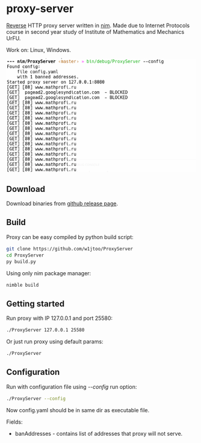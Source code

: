 # proxy-server

[Reverse](https://en.wikipedia.org/wiki/Reverse_proxy) HTTP proxy server written in [nim](https://github.com/nim-lang/Nim). Made due to Internet Protocols course in second year study of Institute of Mathematics and Mechanics UrFU.

Work on: Linux, Windows.

![Review](pics/preview.png)

## Download

Download binaries from [github release page](https://github.com/w1jtoo/ProxyServer/releases).

## Build

Proxy can be easy compiled by python build script:

```zsh
git clone https://github.com/w1jtoo/ProxyServer
cd ProxyServer
py build.py
```

Using only nim package manager:

``` zsh
nimble build
```

## Getting started

Run proxy with IP 127.0.0.1 and port 25580:

```zsh
./ProxyServer 127.0.0.1 25580
```

Or just run proxy using default params:

```zsh
./ProxyServer
```

## Configuration

Run with configuration file using _--config_ run option:

```zsh
./ProxyServer --config
```

Now config.yaml should be in same dir as executable file.

Fields:

- banAddresses - contains list of addresses that proxy will not serve.
